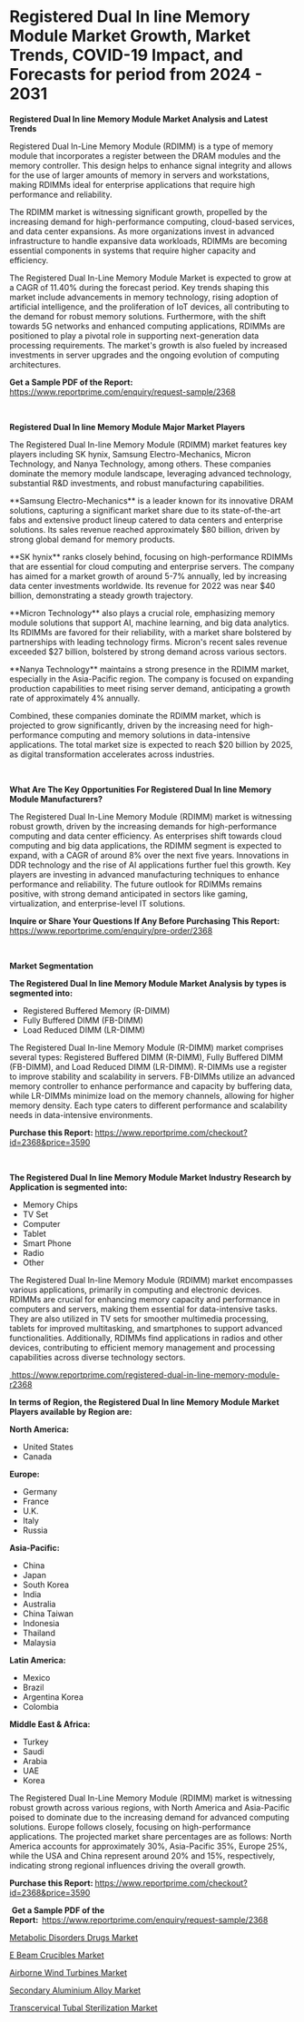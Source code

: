 <p><h1>Registered Dual In line Memory Module Market Growth, Market Trends, COVID-19 Impact, and Forecasts for period from 2024 - 2031</h1></p><p><strong>Registered Dual In line Memory Module Market Analysis and Latest Trends</strong></p>
<p><p>Registered Dual In-Line Memory Module (RDIMM) is a type of memory module that incorporates a register between the DRAM modules and the memory controller. This design helps to enhance signal integrity and allows for the use of larger amounts of memory in servers and workstations, making RDIMMs ideal for enterprise applications that require high performance and reliability.</p><p>The RDIMM market is witnessing significant growth, propelled by the increasing demand for high-performance computing, cloud-based services, and data center expansions. As more organizations invest in advanced infrastructure to handle expansive data workloads, RDIMMs are becoming essential components in systems that require higher capacity and efficiency.</p><p>The Registered Dual In-Line Memory Module Market is expected to grow at a CAGR of 11.40% during the forecast period. Key trends shaping this market include advancements in memory technology, rising adoption of artificial intelligence, and the proliferation of IoT devices, all contributing to the demand for robust memory solutions. Furthermore, with the shift towards 5G networks and enhanced computing applications, RDIMMs are positioned to play a pivotal role in supporting next-generation data processing requirements. The market's growth is also fueled by increased investments in server upgrades and the ongoing evolution of computing architectures.</p></p>
<p><strong>Get a Sample PDF of the Report:&nbsp;</strong> <a href="https://www.reportprime.com/enquiry/request-sample/2368">https://www.reportprime.com/enquiry/request-sample/2368</a></p>
<p>&nbsp;</p>
<p><strong>Registered Dual In line Memory Module Major Market Players</strong></p>
<p><p>The Registered Dual In-line Memory Module (RDIMM) market features key players including SK hynix, Samsung Electro-Mechanics, Micron Technology, and Nanya Technology, among others. These companies dominate the memory module landscape, leveraging advanced technology, substantial R&D investments, and robust manufacturing capabilities.</p><p>**Samsung Electro-Mechanics** is a leader known for its innovative DRAM solutions, capturing a significant market share due to its state-of-the-art fabs and extensive product lineup catered to data centers and enterprise solutions. Its sales revenue reached approximately $80 billion, driven by strong global demand for memory products.</p><p>**SK hynix** ranks closely behind, focusing on high-performance RDIMMs that are essential for cloud computing and enterprise servers. The company has aimed for a market growth of around 5-7% annually, led by increasing data center investments worldwide. Its revenue for 2022 was near $40 billion, demonstrating a steady growth trajectory.</p><p>**Micron Technology** also plays a crucial role, emphasizing memory module solutions that support AI, machine learning, and big data analytics. Its RDIMMs are favored for their reliability, with a market share bolstered by partnerships with leading technology firms. Micron's recent sales revenue exceeded $27 billion, bolstered by strong demand across various sectors.</p><p>**Nanya Technology** maintains a strong presence in the RDIMM market, especially in the Asia-Pacific region. The company is focused on expanding production capabilities to meet rising server demand, anticipating a growth rate of approximately 4% annually. </p><p>Combined, these companies dominate the RDIMM market, which is projected to grow significantly, driven by the increasing need for high-performance computing and memory solutions in data-intensive applications. The total market size is expected to reach $20 billion by 2025, as digital transformation accelerates across industries.</p></p>
<p>&nbsp;</p>
<p><strong>What Are The Key Opportunities For Registered Dual In line Memory Module Manufacturers?</strong></p>
<p><p>The Registered Dual In-Line Memory Module (RDIMM) market is witnessing robust growth, driven by the increasing demands for high-performance computing and data center efficiency. As enterprises shift towards cloud computing and big data applications, the RDIMM segment is expected to expand, with a CAGR of around 8% over the next five years. Innovations in DDR technology and the rise of AI applications further fuel this growth. Key players are investing in advanced manufacturing techniques to enhance performance and reliability. The future outlook for RDIMMs remains positive, with strong demand anticipated in sectors like gaming, virtualization, and enterprise-level IT solutions.</p></p>
<p><strong>Inquire or Share Your Questions If Any Before Purchasing This Report:</strong> <a href="https://www.reportprime.com/enquiry/pre-order/2368">https://www.reportprime.com/enquiry/pre-order/2368</a></p>
<p>&nbsp;</p>
<p><strong>Market Segmentation</strong></p>
<p><strong>The Registered Dual In line Memory Module Market Analysis by types is segmented into:</strong></p>
<p><ul><li>Registered Buffered Memory (R-DIMM)</li><li>Fully Buffered DIMM (FB-DIMM)</li><li>Load Reduced DIMM (LR-DIMM)</li></ul></p>
<p><p>The Registered Dual In-line Memory Module (R-DIMM) market comprises several types: Registered Buffered DIMM (R-DIMM), Fully Buffered DIMM (FB-DIMM), and Load Reduced DIMM (LR-DIMM). R-DIMMs use a register to improve stability and scalability in servers. FB-DIMMs utilize an advanced memory controller to enhance performance and capacity by buffering data, while LR-DIMMs minimize load on the memory channels, allowing for higher memory density. Each type caters to different performance and scalability needs in data-intensive environments.</p></p>
<p><strong>Purchase this Report:&nbsp;</strong><a href="https://www.reportprime.com/checkout?id=2368&price=3590">https://www.reportprime.com/checkout?id=2368&price=3590</a></p>
<p>&nbsp;</p>
<p><strong>The Registered Dual In line Memory Module Market Industry Research by Application is segmented into:</strong></p>
<p><ul><li>Memory Chips</li><li>TV Set</li><li>Computer</li><li>Tablet</li><li>Smart Phone</li><li>Radio</li><li>Other</li></ul></p>
<p><p>The Registered Dual In-line Memory Module (RDIMM) market encompasses various applications, primarily in computing and electronic devices. RDIMMs are crucial for enhancing memory capacity and performance in computers and servers, making them essential for data-intensive tasks. They are also utilized in TV sets for smoother multimedia processing, tablets for improved multitasking, and smartphones to support advanced functionalities. Additionally, RDIMMs find applications in radios and other devices, contributing to efficient memory management and processing capabilities across diverse technology sectors.</p></p>
<p><a href="https://www.reportprime.com/registered-dual-in-line-memory-module-r2368">&nbsp;https://www.reportprime.com/registered-dual-in-line-memory-module-r2368</a></p>
<p><strong>In terms of Region, the Registered Dual In line Memory Module Market Players available by Region are:</strong></p>
<p>
    <p> <strong> North America: </strong>
        <ul>
            <li>United States</li>
            <li>Canada</li>
        </ul>
        </p> 
    <p> <strong> Europe: </strong>
        <ul>
            <li>Germany</li>
            <li>France</li>
            <li>U.K.</li>
            <li>Italy</li>
            <li>Russia</li>
        </ul>
        </p> 
    <p> <strong> Asia-Pacific: </strong>
        <ul>
            <li>China</li>
            <li>Japan</li>
            <li>South Korea</li>
            <li>India</li>
            <li>Australia</li>
            <li>China Taiwan</li>
            <li>Indonesia</li>
            <li>Thailand</li>
            <li>Malaysia</li>
        </ul>
        </p> 
    <p> <strong> Latin America: </strong>
        <ul>
            <li>Mexico</li>
            <li>Brazil</li>
            <li>Argentina Korea</li>
            <li>Colombia</li>
        </ul>
        </p> 
    <p> <strong> Middle East & Africa: </strong>
        <ul>
            <li>Turkey</li>
            <li>Saudi</li>
            <li>Arabia</li>
            <li>UAE</li>
            <li>Korea</li>
        </ul>
    </p>
    </p>
<p><p>The Registered Dual In-Line Memory Module (RDIMM) market is witnessing robust growth across various regions, with North America and Asia-Pacific poised to dominate due to the increasing demand for advanced computing solutions. Europe follows closely, focusing on high-performance applications. The projected market share percentages are as follows: North America accounts for approximately 30%, Asia-Pacific 35%, Europe 25%, while the USA and China represent around 20% and 15%, respectively, indicating strong regional influences driving the overall growth.</p></p>
<p><strong>Purchase this Report: </strong><a href="https://www.reportprime.com/checkout?id=2368&price=3590">https://www.reportprime.com/checkout?id=2368&price=3590</a></p>
<p>&nbsp;<strong>Get a Sample PDF of the Report:&nbsp;&nbsp;</strong><a href="https://www.reportprime.com/enquiry/request-sample/2368">https://www.reportprime.com/enquiry/request-sample/2368</a></p>
<p><strong></strong></p>
<p><p><a href="https://medium.com/@laurenfernandez78/what-is-influencing-the-future-of-metabolic-disorders-drugs-4cfb692803a9">Metabolic Disorders Drugs Market</a></p><p><a href="https://github.com/MaryNelson695/Market-Research-Report-List-1/blob/main/e-beam-crucibles-market.md">E Beam Crucibles Market</a></p><p><a href="https://www.linkedin.com/pulse/airborne-wind-turbines-market-share-size-trends-industry-analysis-bju4c?trackingId=Jcn1lyn4Rae9vocMhVFuIg%3D%3D">Airborne Wind Turbines Market</a></p><p><a href="https://issuu.com/reportprime-2/docs/secondary-aluminium-alloy-market-si_c2a22f6d330bad">Secondary Aluminium Alloy Market</a></p><p><a href="https://medium.com/@laurenfernandez78/navigating-the-global-transcervical-tubal-sterilization-market-landscape-trends-forecasts-and-7302a098ee80">Transcervical Tubal Sterilization Market</a></p></p>